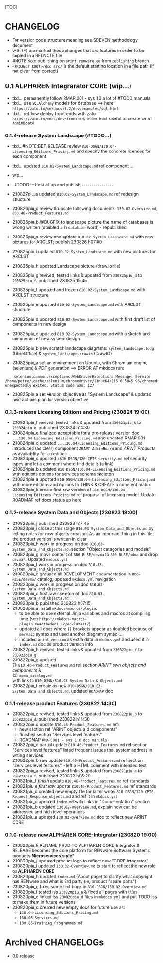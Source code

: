 

[TOC]


# CHANGELOG

- For version code structure meaning see SDEVEN methodology document
- with (F) are marked those changes that are features in order to be copied in a RELNOTE file
- #NOTE sote publishing on `arint.renware.eu` from `publishing` branch
- `<PROJECT ROOT>/doc_src/` is the default starting location in a file path (if not clear from context)



## 0.1 ALPHAREN Integrarator CORE (wip...)

* tbd... permanently follow RMAP.001 - sys 1.0 a lot of #TODO manuals
* tbd... use `SQLAlchemy` models for database ==> here: `https://zato.io/en/docs/3.2/dev/examples/sql.html`
* tbd... ref how deploy front-ends with zato `https://zato.io/docs/dev/frontend/index.html` useful to create `ARINT AdminBoatd`





### 0.1.4-release System Landscape (#TODO...)

* tbd...#NOTE:BEF_RELEASE review `810-DSGN/130.04-Licensing_Editions_Pricing.md` and specify the concrete licenses for each component
* tbd... updated `810.02-System_Landscape.md` ref component ...


* wip...


* -#TODO---(test all up and publish)----------------
* 230827piu_a updated `810.02-System_Landscape.md` ref redesign structure
* 230826piu_c review & update following documents: `130.02-Overview.md`, `810.46-Product_Features.md`
* 230826piu_b @BUGFIX to landscape picture the name of databases is wrong written (doubled `a` in `databaae` word) - republished
* 230826piu_a review and update `810.02-System_Landscape.md` with new pictures for ARCLST; publish 230826 h07:00
* 220825piu_i updated `810.02-System_Landscape.md` with new pictures for ARCLST
* 230825piu_h updated Landscape picture (draw.io file)
* 230825piu_g revived, tested links & updated from `230825piu_d` to `230825piu_f`. published 230825 15:45
* 230825piu_f updated and frozen `810.02-System_Landscape.md` with ARCLST structure
* 230825piu_e updated `810.02-System_Landscape.md` with ARCLST structure
* 230825piu_d updated `810.02-System_Landscape.md` with first draft list of components in new design
* 230825piu_c updated `810.02-System_Landscape.md` with a sketch and comments ref new system design
* 230825piu_b new scratch landscape diagrams: `system_landscape.fodg` (LibreOffice) & `system_landscape.drawio` (DrawIO)
* 230825piu_a set an environment on Ubuntu, with Chromium engine (selenium) & PDF generation ==> ERROR AT mkdocs run:
``` #NOTE here is the error raised:
    selenium.common.exceptions.WebDriverException: Message: Service /home/petre/.cache/selenium/chromedriver/linux64/116.0.5845.96/chromedriver unexpectedly exited. Status code was: 127
```
* 230825piu_a set version objective as "System Landscape" & updated next actions plan for version objective












### 0.1.3-release Licensing Editions and Pricing (230824 19:00)

* 230824piu_f revived, tested links & updated from `230823piu_k` to `230824piu_e`. published 230824 h14:30
* 230824piu_e finalized acceptable for a pre-release version doc `...130.04-Licensing_Editions_Pricing.md` and updated RMAP.001
* 230824piu_d updated `...130.04-Licensing_Editions_Pricing.md` introduced (as clear) component *`ARINT AdminBoard`* and *ARINT Products* as availability for an edition
* 230824piu_c updated `/810-DSGN/120-CPTS-security.md` ref security types and let a comment where find details (a link)
* 230824piu_b updated `810-DSGN/130.04-Licensing_Editions_Pricing.md` with editions options for services schema skeleton
* 230824piu_a updated `810-DSGN/130.04-Licensing_Editions_Pricing.md` with more editions and options to THINK & CREATE a coherent matrix
* 230823piu_k create first raw version of `810-DSGN/130.04-Licensing_Editions_Pricing.md` ref proposal of licensing model. Update ROADMAP ref docs status up here




### 0.1.2-release System Data and Objects (230823 18:00)

* 230823piu_j published 230823 h17:45
* 230823piu_i close at this stage  `810.03-System_Data_and_Objects.md` by letting notes for new objects creation. As an important thing in  this file, the product version is written in clear
* 230823piu_h work in progress on doc `810.03-System_Data_and_Objects.md`, section "Object categories and models"
* 230823piu_g move content of `880-RLSE/devma` to `880-RLSE/adma` and drop `devma*`. Updated `mkdocs.yml`
* 230823piu_f work in progress on doc `810.03-System_Data_and_Objects.md`
* 230823piu_e grouped all DEVELOPMENT documentation in `880-RLSE/devma/` catalog, updated `mkdocs.yml` navigation
* 230823piu_d work in progress on doc `810.03-System_Data_and_Objects.md`
* 230823piu_c first raw skeleton of doc `810.03-System_Data_and_Objects.md`
* 230823piu_b published 230823 h07:15
* 230823piu_a install `mkdocs-macros-plugin`:
    *  to be able to use external Jinja variables and macros at compiling time (see `https://mkdocs-macros-plugin.readthedocs.io/en/latest/`)
    *  updated all docs where `{}` brackets appear as doubled because of `mermaid` syntax and used another diagram symbol...
    *  included `arint_version` as extra data in `mkdocs.yml` and used it in `index.md` doc as product version info
* 230822piu_h revived, tested links & updated from `230822piu_f` to `230822piu_g`
* 230822piu_g updated<br>
    (1) `810.46-Product_Features.md` ref section _ARINT own objects and components_ &<br>
    (2) `adma_catalog.md`<br>
    with link to `810-DSGN/810.03 System Data & Objects.md`
* 230822piu_f create as new `810-DSGN/810.03-System_Data_and_Objects.md`, updated `ROADMAP` doc




### 0.1.1-release product Features (230822 14:30)

* 230822piu_e revived, tested links & updated from `230822piu_b` to `230822piu_d`. published 230822 h14:30
* 230822piu_d update `810.46-Product_Features.md` ref:
    * new section ref "ARINT objects a d components"
    * finished section "Services level features"
    * ROADMAP `RMAP.001 - sys 1.0 doc manuals`
* 230822piu_c partial update `810.46-Product_Features.md` ref section "Services level features" listed frequent issues that system address in wrting services
* 230822piu_b raw update `810.46-Product_Features.md` ref section "Services level features" - left a HTML comment with intended text
* 230822piu_a revived, tested links & updated from `230821piu_a` to `230821piu_f`. published 230822 h06:20
* 230821piu_f _finish_ update `810.46-Product_Features.md` ref standards
* 230821piu_e _first raw_ update `810.46-Product_Features.md` ref standards
* 230821piu_d created new empty file for latter write:  `810-DSGN/120-CPTS-Request_Response_objects.md` and ref it in `mkdocs.ynl`
* 230821piu_c updated `index.md` with links in "Documentation" section
* 230821piu_b updated `130.02-Overview.md`, explain how can be addressed and high level operations
* 230821piu_a updated `130.02-Overview.md` doc to reflect new ARINT CORE




### 0.1.0-release new ALPHAREN CORE-Integrator (230820 19:00)

* 230820piu_k RENAME PROD TO ALPHAREN CORE-Integrator & RELEASE becomes the core platform for RENware Software Systems products **Microservices style***
* 230820piu_j updated product logo to reflect new "CORE Integrator"
* 230820piu_i updated `130.02-Overview.md` to start to reflect the new role os **ALPHAREN CORE**
* 230820piu_h updated `index.md` (About page) to clarify what copyright has RENware and what is 3rd party (ie, product "spare parts")
* 230820piu_g fixed some text bugs in `810-DSGN/130.02-Overview.md`
* 230820piu_f tested iss `230820piu_e` & fixed all pages with titles
* 230820piu_e linked iss `230820piu_d` files in `mkdocs.yml` and put TODO iss to make them in future versions
* 230820piu_d created new empty docs for future use as:
    * `130.04-Licensing_Editions_Pricing.md`
    * `130.05-Services.md`
    * `130.05-Training_Programmes.md`










# Archived CHANGELOGs

* [0.0 release](version_history/CHANGELOG_v0.0.md)



